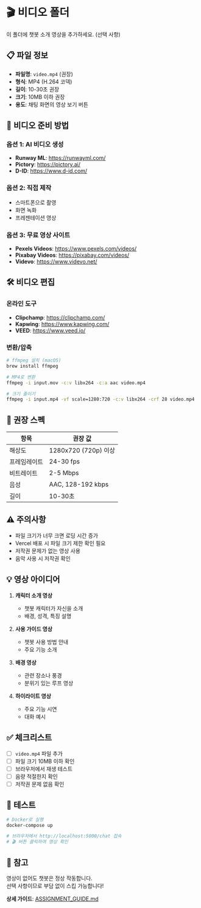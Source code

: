 # 🎬 비디오 폴더

이 폴더에 챗봇 소개 영상을 추가하세요. (선택 사항)

## 📋 파일 정보

- **파일명**: `video.mp4` (권장)
- **형식**: MP4 (H.264 코덱)
- **길이**: 10-30초 권장
- **크기**: 10MB 이하 권장
- **용도**: 채팅 화면의 영상 보기 버튼

## 🎥 비디오 준비 방법

### 옵션 1: AI 비디오 생성
- **Runway ML**: https://runwayml.com/
- **Pictory**: https://pictory.ai/
- **D-ID**: https://www.d-id.com/

### 옵션 2: 직접 제작
- 스마트폰으로 촬영
- 화면 녹화
- 프레젠테이션 영상

### 옵션 3: 무료 영상 사이트
- **Pexels Videos**: https://www.pexels.com/videos/
- **Pixabay Videos**: https://pixabay.com/videos/
- **Videvo**: https://www.videvo.net/

## 🛠️ 비디오 편집

### 온라인 도구
- **Clipchamp**: https://clipchamp.com/
- **Kapwing**: https://www.kapwing.com/
- **VEED**: https://www.veed.io/

### 변환/압축
```bash
# ffmpeg 설치 (macOS)
brew install ffmpeg

# MP4로 변환
ffmpeg -i input.mov -c:v libx264 -c:a aac video.mp4

# 크기 줄이기
ffmpeg -i input.mp4 -vf scale=1280:720 -c:v libx264 -crf 28 video.mp4
```

## 📐 권장 스펙

| 항목 | 권장 값 |
|-----|--------|
| 해상도 | 1280x720 (720p) 이상 |
| 프레임레이트 | 24-30 fps |
| 비트레이트 | 2-5 Mbps |
| 음성 | AAC, 128-192 kbps |
| 길이 | 10-30초 |

## ⚠️ 주의사항

- 파일 크기가 너무 크면 로딩 시간 증가
- Vercel 배포 시 파일 크기 제한 확인 필요
- 저작권 문제가 없는 영상 사용
- 음악 사용 시 저작권 확인

## 💡 영상 아이디어

1. **캐릭터 소개 영상**
   - 챗봇 캐릭터가 자신을 소개
   - 배경, 성격, 특징 설명

2. **사용 가이드 영상**
   - 챗봇 사용 방법 안내
   - 주요 기능 소개

3. **배경 영상**
   - 관련 장소나 풍경
   - 분위기 있는 루프 영상

4. **하이라이트 영상**
   - 주요 기능 시연
   - 대화 예시

## ✅ 체크리스트

- [ ] `video.mp4` 파일 추가
- [ ] 파일 크기 10MB 이하 확인
- [ ] 브라우저에서 재생 테스트
- [ ] 음량 적절한지 확인
- [ ] 저작권 문제 없음 확인

## 🔧 테스트

```bash
# Docker로 실행
docker-compose up

# 브라우저에서 http://localhost:5000/chat 접속
# 🎬 버튼 클릭하여 영상 확인
```

## 📎 참고

영상이 없어도 챗봇은 정상 작동합니다.  
선택 사항이므로 부담 없이 스킵 가능합니다!

**상세 가이드**: [ASSIGNMENT_GUIDE.md](../../../ASSIGNMENT_GUIDE.md)
